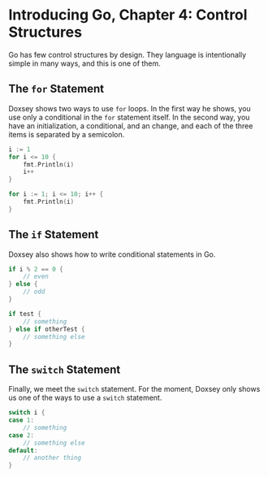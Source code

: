 # Introducing Go, Chapter 4: Control Structures

Go has few control structures by design. They language is intentionally simple in many ways, and this is one of them.

## The `for` Statement

Doxsey shows two ways to use `for` loops. In the first way he shows, you use only a conditional in the `for` statement itself. In the second way, you have an initialization, a conditional, and an change, and each of the three items is separated by a semicolon. 

```go
i := 1
for i <= 10 {
    fmt.Println(i)
    i++
}

for i := 1; i <= 10; i++ {
    fmt.Println(i)
}
```

## The `if` Statement

Doxsey also shows how to write conditional statements in Go.

```go
if i % 2 == 0 {
    // even
} else {
    // odd
}

if test {
    // something
} else if otherTest {
    // something else
}
```

## The `switch` Statement

Finally, we meet the `switch` statement. For the moment, Doxsey only shows us one of the ways to use a `switch` statement.

```go
switch i {
case 1:
    // something
case 2:
    // something else
default:
    // another thing
}
